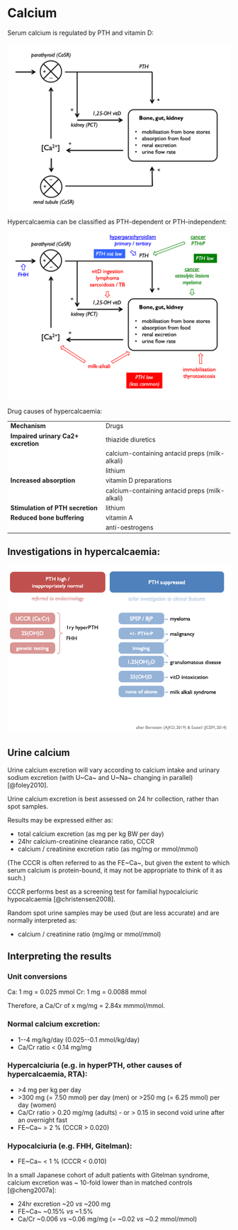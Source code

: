 # Calcium

Serum calcium is regulated by PTH and vitamin D: 

![](figures/Ca_loop.png) 

Hypercalcaemia can be classified as PTH-dependent or PTH-independent:  

![](figures/Ca_loop_annotated.png)

Drug causes of hypercalcaemia:  

<table>
<tbody>
  <tr>
   <td style="text-align:left;font-weight: bold;background-color: white !important;"> Mechanism </td>
   <td style="text-align:left;"> Drugs </td>
  </tr>
  <tr>
   <td style="text-align:left;font-weight: bold;background-color: white !important;"> Impaired urinary Ca2+ excretion </td>
   <td style="text-align:left;"> thiazide diuretics </td>
  </tr>
  <tr>
   <td style="text-align:left;font-weight: bold;background-color: white !important;">  </td>
   <td style="text-align:left;"> calcium-containing antacid preps (milk-alkali) </td>
  </tr>
  <tr>
   <td style="text-align:left;font-weight: bold;background-color: white !important;">  </td>
   <td style="text-align:left;"> lithium </td>
  </tr>
  <tr>
   <td style="text-align:left;font-weight: bold;background-color: white !important;"> Increased absorption </td>
   <td style="text-align:left;"> vitamin D preparations </td>
  </tr>
  <tr>
   <td style="text-align:left;font-weight: bold;background-color: white !important;">  </td>
   <td style="text-align:left;"> calcium-containing antacid preps (milk-alkali) </td>
  </tr>
  <tr>
   <td style="text-align:left;font-weight: bold;background-color: white !important;"> Stimulation of PTH secretion </td>
   <td style="text-align:left;"> lithium </td>
  </tr>
  <tr>
   <td style="text-align:left;font-weight: bold;background-color: white !important;"> Reduced bone buffering </td>
   <td style="text-align:left;"> vitamin A </td>
  </tr>
  <tr>
   <td style="text-align:left;font-weight: bold;background-color: white !important;">  </td>
   <td style="text-align:left;"> anti-oestrogens </td>
  </tr>
</tbody>
</table>

<!-- ![](figures/HyperCa_drugs.png) -->

## Investigations in hypercalcaemia:

![](figures/HyperCa.png)

## Urine calcium

Urine calcium excretion will vary according to calcium intake and urinary sodium excretion (with U~Ca~ and U~Na~ changing in parallel) [@foley2010].  

Urine calcium excretion is best assessed on 24 hr collection, rather than spot samples.  

Results may be expressed either as:  

- total calcium excretion (as mg per kg BW per day)  
- 24hr calcium-creatinine clearance ratio, CCCR  
- calcium / creatinine excretion ratio (as mg/mg or mmol/mmol)  

(The CCCR is often referred to as the FE~Ca~, but given the extent to which serum calcium is protein-bound, it may not be appropriate to think of it as such.)  

CCCR performs best as a screening test for familial hypocalciuric hypocalcaemia [@christensen2008].  

Random spot urine samples may be used (but are less accurate) and are normally interpreted as:  

- calcium / creatinine ratio (mg/mg or mmol/mmol)


## Interpreting the results   

### Unit conversions

Ca: 1 mg = 0.025 mmol
Cr: 1 mg = 0.0088 mmol

Therefore, a Ca/Cr of x mg/mg = 2.84x mmmol/mmol.  

### Normal calcium excretion:  

- 1--4 mg/kg/day (0.025--0.1 mmol/kg/day)
- Ca/Cr ratio < 0.14 mg/mg


### Hypercalciuria (e.g. in hyperPTH, other causes of hypercalcaemia, RTA):  

+ \>4 mg per kg per day
+ \>300 mg (= 7.50 mmol) per day (men) or >250 mg (= 6.25 mmol) per day (women)  
+ Ca/Cr ratio > 0.20 mg/mg (adults) - or > 0.15 in second void urine after an overnight fast    
+ FE~Ca~ > 2 % (CCCR > 0.020)


### Hypocalciuria (e.g. FHH, Gitelman):  

+ FE~Ca~ < 1 % (CCCR < 0.010)

In a small Japanese cohort of adult patients with Gitelman syndrome, calcium excretion was ~ 10-fold lower than in matched controls [@cheng2007a]:  

- 24hr excretion \~20 *vs* \~200 mg
- FE~Ca~ \~0.15% *vs* \~1.5%  
- Ca/Cr \~0.006 *vs* \~0.06 mg/mg (= \~0.02 *vs* \~0.2 mmol/mmol)  


